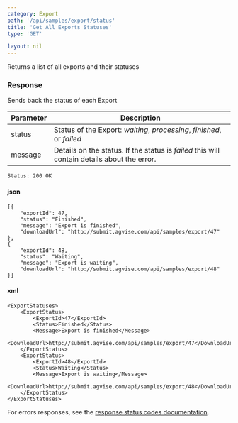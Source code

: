 ```yaml
---
category: Export
path: '/api/samples/export/status'
title: 'Get All Exports Statuses'
type: 'GET'

layout: nil
---
```


Returns a list of all exports and their statuses

### Response

Sends back the status of each Export

<table>
	<thead>
		<tr>
	        <th>Parameter</th>
	        <th>Description</th>
	    </tr>
    </thead>
    <tbody>
	    <tr>
	        <td>status</td>
	        <td>Status of the Export: <em>waiting</em>, <em>processing</em>, <em>finished</em>, or <em>failed</em> </td>
	    </tr>
	    <tr>
	        <td>message</td>
	        <td>Details on the status. If the status is <em>failed</em> this will contain details about the error.</td>
	    </tr>
    </tbody>
</table>


```Status: 200 OK```

#### json

```
[{
	"exportId": 47,
	"status": "Finished",
	"message": "Export is finished",
	"downloadUrl": "http://submit.agvise.com/api/samples/export/47"
},
{
	"exportId": 48,
	"status": "Waiting",
	"message": "Export is waiting",
	"downloadUrl": "http://submit.agvise.com/api/samples/export/48"
}]
```

#### xml

```
<ExportStatuses>
    <ExportStatus>
        <ExportId>47</ExportId>
        <Status>Finished</Status>
        <Message>Export is finished</Message>
        <DownloadUrl>http://submit.agvise.com/api/samples/export/47</DownloadUrl>
    </ExportStatus>
    <ExportStatus>
        <ExportId>48</ExportId>
        <Status>Waiting</Status>
        <Message>Export is waiting</Message>
        <DownloadUrl>http://submit.agvise.com/api/samples/export/48</DownloadUrl>
    </ExportStatus>
</ExportStatuses>
```

For errors responses, see the [response status codes documentation](#response-status-codes).